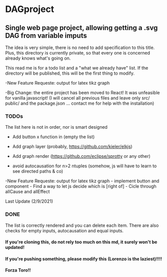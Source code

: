 # DAGproject

## Single web page project, allowing getting a .svg DAG from variable imputs 

The idea is very simple, there is no need to add specification to this title. Plus, this directory is currently private, so that every one is  concerned  
already knows what's going on.

This read me is for a todo list  and a "what we already have" list. If the directory will be published, this will be the first thing to modify.

-New Feature Requeste: output for latex tikz graph

-Big Change: the entire project has been moved to React! It was unfeasible for vanilla javascript! (I will cancel all previous files and leave only src/ public/
and the package.json ... contact me for help with the installation)

### TODOs

The list here is not in order, nor is smart designed

- Add button x function in <DagForm> (empty the list)
- Add graph layer (probably, https://github.com/kieler/elkjs)
- Add graph render (https://github.com/eclipse/sprotty or any other)


- avoid autocausation for n>2 ntuples (somehow, js will have to learn to see directed paths & co)


-New Feature Requeste: output for latex tikz graph
    - implement button and component
    - Find a way to let js decide which is [right of]
    - Cicle through allCause and allEffect 

  Last Update (2/9/2021)

### DONE

The list is correctly rendered and you can delete each item. There are also checks for empty inputs, autocausation and equal inputs.

#### If you're cloning this, do not rely too much on this md, it surely won't be updated!
#### If you're pushing something, please modify this (Lorenzo is the laziest)!!!!
#### Forza Toro!!
